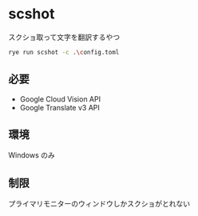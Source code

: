 # scshot

スクショ取って文字を翻訳するやつ

```sh
rye run scshot -c .\config.toml
```

## 必要

- Google Cloud Vision API
- Google Translate v3 API

## 環境

Windows のみ

## 制限

プライマリモニターのウィンドウしかスクショがとれない
